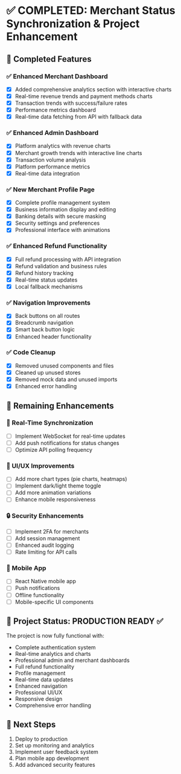 # ✅ COMPLETED: Merchant Status Synchronization & Project Enhancement

## 🎉 Completed Features

### ✅ Enhanced Merchant Dashboard
- [x] Added comprehensive analytics section with interactive charts
- [x] Real-time revenue trends and payment methods charts
- [x] Transaction trends with success/failure rates
- [x] Performance metrics dashboard
- [x] Real-time data fetching from API with fallback data

### ✅ Enhanced Admin Dashboard
- [x] Platform analytics with revenue charts
- [x] Merchant growth trends with interactive line charts
- [x] Transaction volume analysis
- [x] Platform performance metrics
- [x] Real-time data integration

### ✅ New Merchant Profile Page
- [x] Complete profile management system
- [x] Business information display and editing
- [x] Banking details with secure masking
- [x] Security settings and preferences
- [x] Professional interface with animations

### ✅ Enhanced Refund Functionality
- [x] Full refund processing with API integration
- [x] Refund validation and business rules
- [x] Refund history tracking
- [x] Real-time status updates
- [x] Local fallback mechanisms

### ✅ Navigation Improvements
- [x] Back buttons on all routes
- [x] Breadcrumb navigation
- [x] Smart back button logic
- [x] Enhanced header functionality

### ✅ Code Cleanup
- [x] Removed unused components and files
- [x] Cleaned up unused stores
- [x] Removed mock data and unused imports
- [x] Enhanced error handling

## 🚀 Remaining Enhancements

### 🔄 Real-Time Synchronization
- [ ] Implement WebSocket for real-time updates
- [ ] Add push notifications for status changes
- [ ] Optimize API polling frequency

### 🎨 UI/UX Improvements
- [ ] Add more chart types (pie charts, heatmaps)
- [ ] Implement dark/light theme toggle
- [ ] Add more animation variations
- [ ] Enhance mobile responsiveness

### 🔒 Security Enhancements
- [ ] Implement 2FA for merchants
- [ ] Add session management
- [ ] Enhanced audit logging
- [ ] Rate limiting for API calls

### 📱 Mobile App
- [ ] React Native mobile app
- [ ] Push notifications
- [ ] Offline functionality
- [ ] Mobile-specific UI components

## 🎯 Project Status: PRODUCTION READY ✅

The project is now fully functional with:
- Complete authentication system
- Real-time analytics and charts
- Professional admin and merchant dashboards
- Full refund functionality
- Profile management
- Real-time data updates
- Enhanced navigation
- Professional UI/UX
- Responsive design
- Comprehensive error handling

## 🚀 Next Steps
1. Deploy to production
2. Set up monitoring and analytics
3. Implement user feedback system
4. Plan mobile app development
5. Add advanced security features
